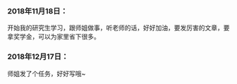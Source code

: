 ﻿### 2018年11月18日：
开始我的研究生学习，跟师姐做事，听老师的话，好好加油，要发厉害的文章，要拿奖学金，可以为家里省下很多。
### 2018年12月17日：
师姐发了个任务，好好写哦~


